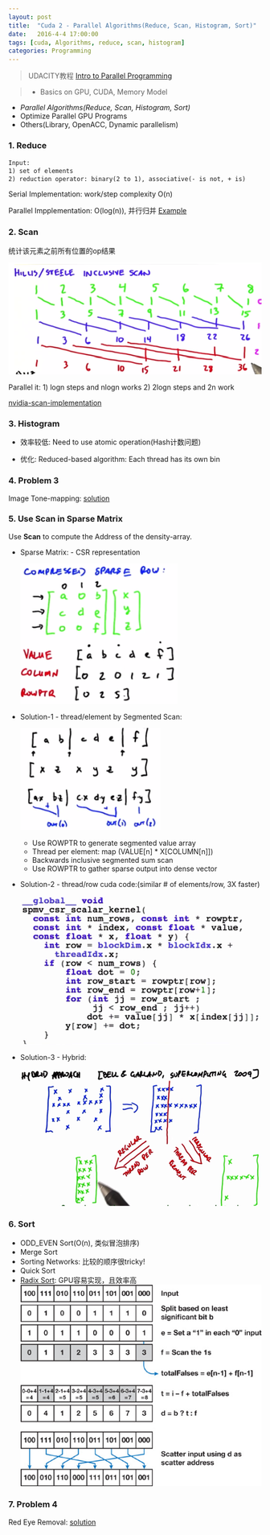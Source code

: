 ```yaml
---
layout: post
title:  "Cuda 2 - Parallel Algorithms(Reduce, Scan, Histogram, Sort)"
date:   2016-4-4 17:00:00
tags: [cuda, Algorithms, reduce, scan, histogram]
categories: Programming
---
```


> UDACITY教程 [Intro to Parallel Programming][link] 

> * Basics on GPU, CUDA, Memory Model
 * *Parallel Algorithms(Reduce, Scan, Histogram, Sort)*
 * Optimize Parallel GPU Programs
 * Others(Library, OpenACC, Dynamic parallelism)

[link]: https://www.udacity.com/wiki/cs344

### 1. **Reduce**
```
Input: 
1) set of elements 
2) reduction operator: binary(2 to 1), associative(- is not, + is)
```

Serial Implementation: work/step complexity O(n)

Parallel Impplementation: O(log(n)), 并行归并
[Example](https://github.com/wykvictor/cs344-udacity/blob/master/Lesson%20Code%20Snippets/Lesson%203%20Code%20Snippets/reduce.cu)

### 2. **Scan**
统计该元素之前所有位置的op结果

![gpu-scan](/res/gpu-scan.png)

Parallel it: 1) logn steps and nlogn works 2) 2logn steps and 2n work

[nvidia-scan-implementation](https://www.mimuw.edu.pl/~ps209291/kgkp/slides/scan.pdf)

### 3. **Histogram**
* 效率较低: Need to use atomic operation(Hash计数问题)

* 优化: Reduced-based algorithm: Each thread has its own bin

### 4. Problem 3
Image Tone-mapping:
[solution](https://github.com/wykvictor/cs344-udacity/blob/master/Problem%20Sets/Problem%20Set%203/student_func.cu)

### 5. **Use Scan in Sparse Matrix**
Use **Scan** to compute the Address of the density-array.

* Sparse Matrix: - CSR representation
	
	![csr](/res/matrix-csr.png)

* Solution-1 - thread/element by Segmented Scan:
	
	![multi](/res/csr-multi-2.png)

	* Use ROWPTR to generate segmented value array
	* Thread per element: map (VALUE[n] * X[COLUMN[n]])
	* Backwards inclusive segmented sum scan
	* Use ROWPTR to gather sparse output into dense vector

* Solution-2 - thread/row cuda code:(similar # of elements/row, 3X faster)
	
	![csr-cuda](/res/gpu-csr-cuda.png)

* Solution-3 - Hybrid:

	![multi-3](/res/csr-multi-3.png)

### 6. **Sort**
* ODD_EVEN Sort(O(n), 类似冒泡排序)
* Merge Sort
* Sorting Networks: 比较的顺序很tricky!
* Quick Sort
* [Radix Sort](http://http.developer.nvidia.com/GPUGems3/gpugems3_ch39.html): GPU容易实现，且效率高
	![radix-sort](/res/radix-sort-offical.png)

### 7. Problem 4
Red Eye Removal:
[solution](https://github.com/wykvictor/cs344-udacity/blob/master/Problem%20Sets/Problem%20Set%204/student_func.cu)